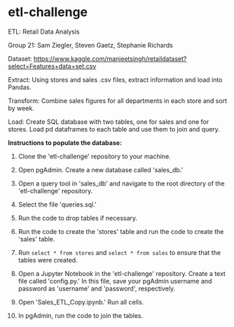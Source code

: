 # etl-challenge
ETL: Retail Data Analysis

Group 21: Sam Ziegler, Steven Gaetz, Stephanie Richards

Dataset: https://www.kaggle.com/manjeetsingh/retaildataset?select=Features+data+set.csv


Extract: Using stores and sales .csv files, extract information and load into Pandas.

Transform: Combine sales figures for all departments in each store and sort by week.

Load: Create SQL database with two tables, one for sales and one for stores. Load pd dataframes to each table and use them to join and query.

**Instructions to populate the database:**

1. Clone the 'etl-challenge' repository to your machine.

1. Open pgAdmin. Create a new database called 'sales_db.' 
 
1. Open a query tool in 'sales_db' and navigate to the root directory of the 'etl-challenge' repository.
  
1. Select the file 'queries.sql.' 

1. Run the code to drop tables if necessary.

1. Run the code to create the 'stores' table and run the code to create the 'sales' table. 
  
1. Run ```select * from stores``` and ```select * from sales``` to ensure that the tables were created.
  
1. Open a Jupyter Notebook in the 'etl-challenge' repository. Create a text file called 'config.py.' In this file, save your pgAdmin username and password
  as 'username' and 'password', respectively. 

1. Open 'Sales_ETL_Copy.ipynb.' Run all cells.

1. In pgAdmin, run the code to join the tables.

